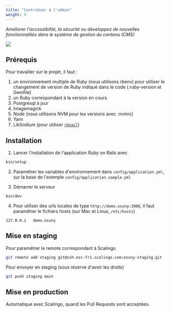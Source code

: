```yaml
---
title: "Contribuer à l'admin"
weight: 5
---
```


*Améliorer l'accessibilité, la sécurité ou développez de nouvelles fonctionnalités dans le système de gestion du contenu (CMS)*

![](/images/home/admin.jpg)

## Prérequis

Pour travailler sur le projet, il faut :
1. un environnement multiple de Ruby (nous utilisons rbenv) pour utiliser le changement de version de Ruby indiqué dans le code (.ruby-version et Gemfile)
1. un Ruby correspondant à la version en cours
1. Postgresql à jour
1. Imagemagick
1. Node (nous utilisons NVM pour les versions avec .nvmrc)
1. Yarn
1. LibSodium (pour utiliser [`rbnacl`](https://github.com/RubyCrypto/rbnacl))

## Installation

1. Lancer l'installation de l'application Ruby on Rails avec
```bash
bin/setup
```

2. Paramétrer les variables d'environnement dans `config/application.yml`, sur la base de l'exemple `config/application.sample.yml`

3. Démarrer le serveur 
```bash
bin/dev
```

4. Pour utiliser des urls locales de type `http://demo.osuny:3000`, il faut paramétrer le fichiers hosts (sur Mac et Linux, `/etc/hosts`)
```text
127.0.0.1   demo.osuny 
```

## Mise en staging

Pour paramétrer le remote correspondant à Scalingo
```bash
git remote add staging git@ssh.osc-fr1.scalingo.com:osuny-staging.git
```

Pour envoyer en staging (sous réserve d'avoir les droits)
```bash
git push staging main
```

## Mise en production

Automatique avec Scalingo, quand les Pull Requests sont acceptées.
